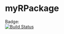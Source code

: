 # myRPackage
Badge: <br>
[![Build Status](https://travis-ci.org/karimsyed/myRPackage.svg?branch=master)](https://travis-ci.org/karimsyed/myRPackage)
